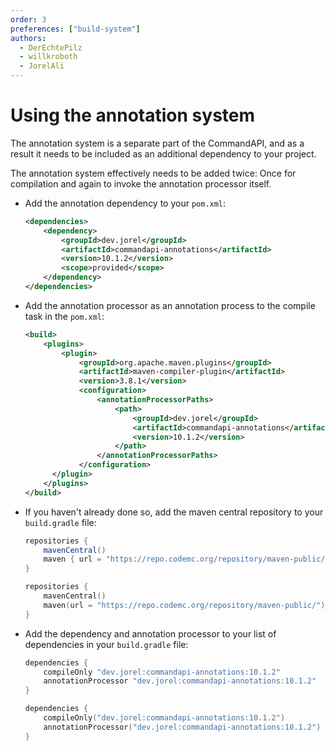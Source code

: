 ```yaml
---
order: 3
preferences: ["build-system"]
authors:
  - DerEchtePilz
  - willkroboth
  - JorelAli
---
```


# Using the annotation system

The annotation system is a separate part of the CommandAPI, and as a result it needs to be included as an additional dependency to your project.

The annotation system effectively needs to be added twice: Once for compilation and again to invoke the annotation processor itself.

<div class="maven">

- Add the annotation dependency to your `pom.xml`:

  ```xml
  <dependencies>
      <dependency>
          <groupId>dev.jorel</groupId>
          <artifactId>commandapi-annotations</artifactId>
          <version>10.1.2</version>
          <scope>provided</scope>
      </dependency>
  </dependencies>
  ```

- Add the annotation processor as an annotation process to the compile task in the `pom.xml`:

  ```xml
  <build>
      <plugins>
          <plugin>
              <groupId>org.apache.maven.plugins</groupId>
              <artifactId>maven-compiler-plugin</artifactId>
              <version>3.8.1</version>
              <configuration>
                  <annotationProcessorPaths>
                      <path>
                          <groupId>dev.jorel</groupId>
                          <artifactId>commandapi-annotations</artifactId>
                          <version>10.1.2</version>
                      </path>
                  </annotationProcessorPaths>
              </configuration>
        </plugin>
      </plugins>
  </build>
  ```

</div>
<div class="gradle">

- If you haven't already done so, add the maven central repository to your `build.gradle` file:

  <div class="groovy">
  
  ```groovy
  repositories {
      mavenCentral()
      maven { url = "https://repo.codemc.org/repository/maven-public/" }
  }
  ```
  </div>
  <div class="kts">
  
  ```kotlin
  repositories {
      mavenCentral()
      maven(url = "https://repo.codemc.org/repository/maven-public/")
  }
  ```
  </div>

- Add the dependency and annotation processor to your list of dependencies in your `build.gradle` file:
  
  <div class="groovy">
  
  ```groovy
  dependencies {
      compileOnly "dev.jorel:commandapi-annotations:10.1.2"
      annotationProcessor "dev.jorel:commandapi-annotations:10.1.2"
  }
  ```
  </div>
  <div class="kts">
  
  ```kotlin
  dependencies {
      compileOnly("dev.jorel:commandapi-annotations:10.1.2")
      annotationProcessor("dev.jorel:commandapi-annotations:10.1.2")
  }
  ```
  </div>

</div>